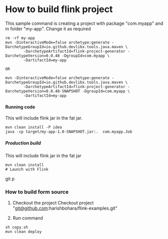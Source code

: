 # How to build flink project

This sample command is creating a project with package "com.myapp" and in folder "my-app". Change it as required 
```shell
rm -rf my-app 
mvn -DinteractiveMode=false archetype:generate -DarchetypeGroupId=io.github.devlibx.tools.java.maven \
        -DarchetypeArtifactId=flink-project-generator -DarchetypeVersion=0.0.48 -DgroupId=com.myapp \
        -DartifactId=my-app

OR
        
mvn -DinteractiveMode=false archetype:generate -DarchetypeGroupId=io.github.devlibx.tools.java.maven \
        -DarchetypeArtifactId=flink-project-generator -DarchetypeVersion=0.0.48-SNAPSHOT -DgroupId=com.myapp \
        -DartifactId=my-app                        
```

#### Running code
This will include flink jar in the fat jar.
```shell
mvn clean install -P idea
java -cp target/my-app-1.0-SNAPSHOT.jar:.  com.myapp.Job
```

##### Production build
This will include flink jar in the fat jar
```shell
mvn clean install
# Launch with Flink
```
git p
### How to build form source

1. Checkout the project
Checkout project "git@github.com:harishbohara/flink-examples.git"
   
2. Run command 
```shell
sh copy.sh
mvn clean deploy 
```
